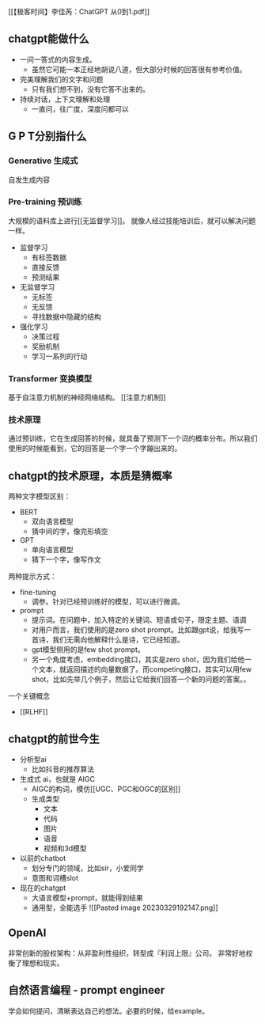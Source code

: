 [[【极客时间】李佳芮：ChatGPT 从0到1.pdf]]

## chatgpt能做什么

- 一问一答式的内容生成。
	- 虽然它可能一本正经地胡说八道，但大部分时候的回答很有参考价值。
- 完美理解我们的文字和问题
	- 只有我们想不到，没有它答不出来的。
- 持续对话，上下文理解和处理
	- 一直问，往广度，深度问都可以

## G P T分别指什么

### Generative 生成式
自发生成内容

### Pre-training 预训练
大规模的语料库上进行[[无监督学习]]。
就像人经过技能培训后，就可以解决问题一样。

- 监督学习
	- 有标签数据
	- 直接反馈
	- 预测结果
- 无监督学习
	- 无标签
	- 无反馈
	- 寻找数据中隐藏的结构
- 强化学习
	- 决策过程
	- 奖励机制
	- 学习一系列的行动


### Transformer 变换模型
基于自注意力机制的神经网络结构。
[[注意力机制]]


### 技术原理
通过预训练，它在生成回答的时候，就具备了预测下一个词的概率分布。所以我们使用的时候能看到，它的回答是一个字一个字蹦出来的。

## chatgpt的技术原理，本质是猜概率

两种文字模型区别：
- BERT
	- 双向语言模型
	- 猜中间的字，像完形填空
- GPT
	- 单向语言模型
	- 猜下一个字，像写作文

两种提示方式：
- fine-tuning
	- 调参。针对已经预训练好的模型，可以进行微调。
- prompt
	- 提示词。在问题中，加入特定的关键词、短语或句子，限定主题、语调
	- 对用户而言，我们使用的是zero shot prompt。比如跟gpt说，给我写一首诗，我们无需向他解释什么是诗，它已经知道。
	- gpt模型侧用的是few shot prompt。
	- 另一个角度考虑，embedding接口，其实是zero shot，因为我们给他一个文本，就返回描述的向量数据了。而competing接口，其实可以用few shot，比如先举几个例子，然后让它给我们回答一个新的问题的答案。。

一个关键概念
- [[RLHF]]

## chatgpt的前世今生

- 分析型ai
	- 比如抖音的推荐算法
- 生成式 ai，也就是 AIGC
	- AIGC的构词，模仿[[UGC、PGC和OGC的区别]]
	- 生成类型
		- 文本
		- 代码
		- 图片
		- 语音
		- 视频和3d模型
- 以前的chatbot
	- 划分专门的领域，比如sir，小爱同学
	- 意图和词槽slot
- 现在的chatgpt
	- 大语言模型+prompt，就能得到结果
	- 通用型，全能选手
![[Pasted image 20230329192147.png]]

## OpenAI

非常创新的股权架构：从非盈利性组织，转型成『利润上限』公司。
非常好地权衡了理想和现实。

## 自然语言编程 - prompt engineer

学会如何提问，清晰表达自己的想法。必要的时候，给example。




